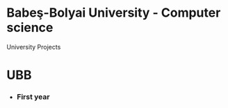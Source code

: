 # Babeş-Bolyai University - Computer science
University Projects 
# UBB
<ul>
  <li><h3>First year</h5></li>
</ul>
